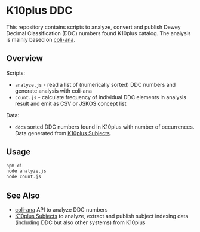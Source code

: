 # K10plus DDC

This repository contains scripts to analyze, convert and publish Dewey Decimal Classification (DDC) numbers found K10plus catalog. The analysis is mainly based on [coli-ana].

[coli-ana]: https://github.com/gbv/coli-ana
[K10plus Subjects]: https://github.com/gbv/k10plus-subjects

## Overview

Scripts:

- `analyze.js` - read a list of (numerically sorted) DDC numbers and generate analysis with coli-ana 
- `count.js` - calculate frequency of individual DDC elements in analysis result and emit as CSV or JSKOS concept list

Data:

- `ddcs` sorted DDC numbers found in K10plus with number of occurrences. Data generated from [K10plus Subjects].

## Usage

~~~sh
npm ci
node analyze.js
node count.js
~~~

## See Also

- [coli-ana] API to analyze DDC numbers
- [K10plus Subjects] to analyze, extract and publish subject indexing data (including DDC but also other systems) from K10plus

